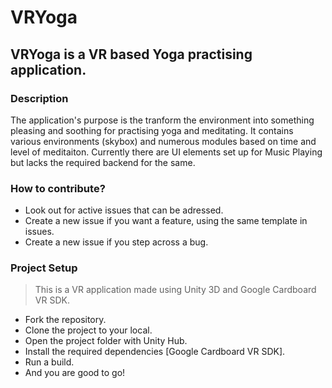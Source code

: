 # VRYoga

## VRYoga is a VR based Yoga practising application. 

### Description
The application's purpose is the tranform the environment into something pleasing and soothing for practising yoga and meditating. It contains various environments (skybox) and numerous modules based on time and level of meditaiton. Currently there are UI elements set up for Music Playing but lacks the required backend for the same.

### How to contribute?
- Look out for active issues that can be adressed.
- Create a new issue if you want a feature, using the same template in issues.
- Create a new issue if you step across a bug.

### Project Setup
>This is a VR application made using Unity 3D and Google Cardboard VR SDK.

- Fork the repository.
- Clone the project to your local.
- Open the project folder with Unity Hub.
- Install the required dependencies [Google Cardboard VR SDK].
- Run a build.
- And you are good to go!
